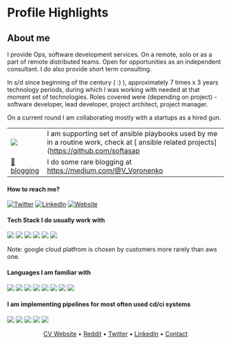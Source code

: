 # Profile Highlights

## About me

I provide Ops, software development services. On a remote, solo or as a part of remote distributed teams. Open for opportunities as an independent consultant. I do also provide short term consulting.

In s/d since beginning of the century ( :) ), approximately 7 times x 3 years technology periods, during which I was working with needed at that moment set of technologies. Roles covered were (depending on project) - software developer, lead developer, project architect, project manager.

On a current round I am collaborating mostly with a startups as a hired gun.

|   |   |
|---|---|
| <img src="https://img.shields.io/badge/ansible%20-%231A1918.svg?&style=for-the-badge&logo=ansible&logoColor=white"/>  |  I am supporting set of ansible playbooks used by me in a routine work, check at [ ansible related projects](https://github.com/softasap  |
| [:pencil: blogging](https://medium.com/@V_Voronenko)  | I do some rare blogging at https://medium.com/@V_Voronenko |


#### How to reach me?
[![Twitter](https://img.shields.io/badge/-TWITTER-0077B5?style=for-the-badge&logo=twitter&logoColor=white)](https://twitter.com/slavko)
[![LinkedIn](https://img.shields.io/badge/-LINKEDIN-0077B5?style=for-the-badge&logo=linkedin&logoColor=white)](https://www.linkedin.com/in/voronenkovyacheslav/)
[![Website](https://img.shields.io/badge/-WEBSITE-0077B5?style=for-the-badge&logo=jekyll&logoColor=white)](https://www.voronenko.info)


#### Tech Stack I do usually work with
<!-- https://github.com/Ileriayo/markdown-badges -->
<img src="https://img.shields.io/badge/AWS%20-%23FF9900.svg?&style=for-the-badge&logo=amazon-aws&logoColor=white"/>&nbsp;<img 
src="https://img.shields.io/badge/Openstack-%23f01742.svg?&style=for-the-badge&logo=openstack&logoColor=white"/>&nbsp;<img
src="https://img.shields.io/badge/DigitalOcean-%230167ff.svg?&style=for-the-badge&logo=digitalOcean&logoColor=white"/>&nbsp;<img
src="https://img.shields.io/badge/Google%20Cloud%20-%234285F4.svg?&style=for-the-badge&logo=google-cloud&logoColor=white"/>&nbsp;<img
src="https://img.shields.io/badge/docker%20-%230db7ed.svg?&style=for-the-badge&logo=docker&logoColor=white"/>&nbsp;<img
src="https://img.shields.io/badge/kubernetes%20-%23326ce5.svg?&style=for-the-badge&logo=kubernetes&logoColor=white"/>

Note: google cloud platfrom is chosen by customers more rarely than aws one.

#### Languages I am familiar with

<img src="https://img.shields.io/badge/node.js%20-%2343853D.svg?&style=for-the-badge&logo=node.js&logoColor=white"/>&nbsp;<img
src="https://img.shields.io/badge/javascript%20-%23323330.svg?&style=for-the-badge&logo=javascript&logoColor=%23F7DF1E"/>&nbsp;<img
src="https://img.shields.io/badge/python%20-%2314354C.svg?&style=for-the-badge&logo=python&logoColor=white"/>&nbsp;<img
src="https://img.shields.io/badge/go-%2300ADD8.svg?&style=for-the-badge&logo=go&logoColor=white"/>&nbsp;<img
src="https://img.shields.io/badge/shell_script%20-%23121011.svg?&style=for-the-badge&logo=gnu-bash&logoColor=white"/>&nbsp;<img
src="https://img.shields.io/badge/lua-%232C2D72.svg?&style=for-the-badge&logo=lua&logoColor=white"/>&nbsp;<img
src="https://img.shields.io/badge/php-%23777BB4.svg?&style=for-the-badge&logo=php&logoColor=white"/>&nbsp;<img
src="https://img.shields.io/badge/c%23%20-%23239120.svg?&style=for-the-badge&logo=c-sharp&logoColor=white"/>

#### I am implementing pipelines for most often used cd/ci systems
<img src="https://img.shields.io/badge/gitlab%20-%23181717.svg?&style=for-the-badge&logo=gitlab&logoColor=white"/>&nbsp;<img
src="https://img.shields.io/badge/github%20-%23121011.svg?&style=for-the-badge&logo=github&logoColor=white"/>&nbsp;<img
src="https://img.shields.io/badge/jenkins%20-%232C5263.svg?&style=for-the-badge&logo=jenkins&logoColor=white"/>&nbsp;<img
src="https://img.shields.io/badge/CIRCLECI%20-%23161616.svg?&style=for-the-badge&logo=circleci&logoColor=white"/>&nbsp;<img
src="https://img.shields.io/badge/bitbucket%20-%230047B3.svg?&style=for-the-badge&logo=bitbucket&logoColor=white"/>


<p align="center"><a href="https://www.voronenko.info">CV Website</a> • <a href="https://www.reddit.com/user/voronenko/">Reddit</a> • <a href="https://twitter.com/slavko">Twitter</a> • <a href="https://www.linkedin.com/in/voronenkovyacheslav/">LinkedIn</a> • <a href="http://www.softasap.com/contacts.html">Contact</a></p>
